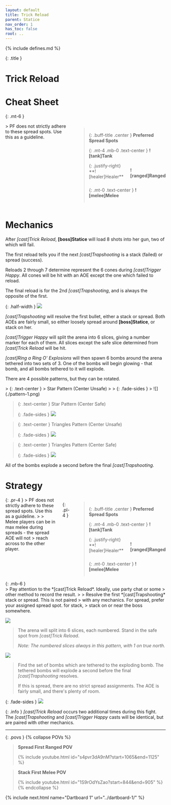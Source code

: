 ```yaml
---
layout: default
title: Trick Reload
parent: Statice
nav_order: 1
has_toc: false
root: ..
---
```


{% include defines.md %}

{: .title }
# Trick Reload

# Cheat Sheet

{: .mt-6 }
<div class="columns borders" markdown="1">
> PF does not strictly adhere to these spread spots. Use this as a guideline.

> {: .buff-title .center }
> **Preferred Spread Spots**
>
> {: .mt-4 .mb-0 .text-center }
> **![tank]Tank**
>
> <div class="columns positions" markdown="1">
> {: .justify-right}
> **![healer]Healer**
>
> **![ranged]Ranged**
> </div>
>
> {: .mt-0 .text-center }
> **![melee]Melee**
</div>

# Mechanics

After *[cast]Trick Reload*, **[boss]Statice** will load 8 shots into her gun,
two of which will fail.

The first reload tells you if the next *[cast]Trapshooting* is a stack (failed)
or spread (success).

Reloads 2 through 7 determine represent the 6 cones during *[cast]Trigger Happy*.
All cones will be hit with an AOE except the one which failed to reload.

The final reload is for the 2nd *[cast]Trapshooting*, and is always the opposite
of the first.

{: .half-width }
![](../common/bullets.png)

*[cast]Trapshooting* will resolve the first bullet, either a stack or spread.
Both AOEs are fairly small, so either loosely spread around **[boss]Statice**,
or stack on her.

*[cast]Trigger Happy* will split the arena into 6 slices, giving a number marker
for each of them. All slices except the safe slice determined from
*[cast]Trick Reload* will be hit.

*[cast]Ring a Ring O' Explosions* will then spawn 6 bombs around the arena
tethered into two sets of 3. One of the bombs will begin glowing - that bomb,
and all bombs tethered to it will explode.

There are 4 possible patterns, but they can be rotated.

<div class="timeline collapse-sm" markdown="1">
> {: .text-center }
> Star Pattern (Center Unsafe)
>
> {: .fade-sides }
> ![](./pattern-1.png)

> {: .text-center }
> Star Pattern (Center Safe)
>
> {: .fade-sides }
> ![](./pattern-2.png)

> {: .text-center }
> Triangles Pattern (Center Unsafe)
>
> {: .fade-sides }
> ![](./pattern-3.png)

> {: .text-center }
> Triangles Pattern (Center Safe)
>
> {: .fade-sides }
> ![](./pattern-4.png)
</div>

All of the bombs explode a second before the final *[cast]Trapshooting*.

# Strategy

<div class="columns collapse-sm" markdown="1">
{: .pr-4 }
> PF does not strictly adhere to these spread spots. Use this as a guideline.
>
> Melee players can be in max melee during spreads - the spread AOE will not
> reach across to the other player.

{: .pl-4 }
> {: .buff-title .center }
> **Preferred Spread Spots**
>
> {: .mt-4 .mb-0 .text-center }
> **![tank]Tank**
>
> <div class="columns positions" markdown="1">
> {: .justify-right}
> **![healer]Healer**
>
> **![ranged]Ranged**
> </div>
>
> {: .mt-0 .text-center }
> **![melee]Melee**
</div>
{: .mb-6 }

<div class="mechanics" markdown="1">
> Pay attention to the *[cast]Trick Reload*. Ideally, use party chat or some
> other method to record the result.
>
> Resolve the first *[cast]Trapshooting* stack or spread. This is not paired
> with any mechanics. For spread, prefer your assigned spread spot. for stack,
> stack on or near the boss somewhere.

![](./timeline-1.png)

> The arena will split into 6 slices, each numbered. Stand in the safe spot from
> *[cast]Trick Reload*.
>
> *Note: The numbered slices always in this pattern, with 1 on true north.*

![](./timeline-2.png)

> Find the set of bombs which are tethered to the exploding bomb. The tethered
> bombs will explode a second before the final *[cast]Trapshooting* resolves.
>
> If this is spread, there are no strict spread assignments. The AOE is fairly
> small, and there's plenty of room.

{: .fade-sides }
![](./timeline-3.png)
</div>

{: .info }
*[cast]Trick Reload* occurs two additional times during this fight. The
*[cast]Trapshooting* and *[cast]Trigger Happy* casts will be identical, but are
paired with other mechanics.

-----

{: .povs }
{% collapse POVs %}
> **Spread First Ranged POV**
>
> {% include youtube.html id="s4pvr3dA9nM?start=1065&end=1125" %}

> **Stack First Melee POV**
>
> {% include youtube.html id="1S9rOdYsZao?start=844&end=905" %}
{% endcollapse %}

{% include next.html name="Dartboard 1" url="../dartboard-1/" %}
